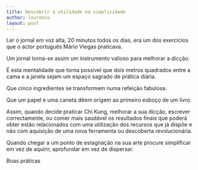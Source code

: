 ```yaml
---
title: Descobrir a utilidade na simplicidade
author: lourenco
layout: post
---
```

Ler o jornal em voz alta, 20 minutos todos os dias, era um dos exercícios que o actor português Mário Viegas praticava.

Um jornal torna-se assim um instrumento valioso para melhorar a dicção.

É esta mentalidade que torna possível que dois metros quadrados entre a cama e a janela sejam um espaço sagrado de prática diária.

Que cinco ingredientes se transformem numa refeição fabulosa.

Que um papel e uma caneta dêem origem ao primeiro esboço de um livro.

Assim, quando decide praticar Chi Kung, melhorar a sua dicção, escrever correctamente, ou comer mais saudável os resultados finais que poderá obter estão relacionados com uma utilização dos recursos que já dispõe e não com aquisição de uma nova ferramenta ou descoberta revolucionária.

Quando chegar a um ponto de estagnação na sua arte procure simplificar em vez de aquirir, aprofundar em vez de dispersar. 

Boas práticas
